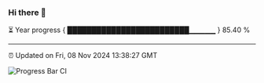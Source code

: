 ### Hi there 👋

⏳ Year progress { █████████████████████████▁▁▁▁▁ } 85.40 %

---

⏰ Updated on Fri, 08 Nov 2024 13:38:27 GMT

![Progress Bar CI](https://github.com/IshwaranRudhara/GIT-ACTION/workflows/Progress%20Bar%20CI/badge.svg)
